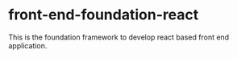 # front-end-foundation-react
This is the foundation framework to develop react based front end application.
